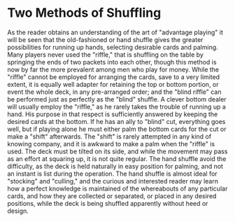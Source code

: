 # Two Methods of Shuffling

As the reader obtains an understanding of the art of "advantage playing" it will be seen that the old-fashioned or hand shuffle gives the greater possibilities for running up hands, selecting desirable cards and palming. Many players never used the "riffle," that is shuffling on the table by springing the ends of two packets into each other, though this method is now by far the more prevalent among men who play for money. While the "riffle" cannot be employed for arranging the cards, save to a very limited extent, it is equally well adapter for retaining the top or bottom portion, or event the whole deck, in any pre-arranged order; and the "blind riffle" can be performed just as perfectly as the "blind" shuffle. A clever bottom dealer will usually employ the "riffle," as he rarely takes the trouble of running up a hand. His purpose in that respect is sufficiently answered by keeping the desired cards at the bottom. If he has an ally to "blind" cut, everything goes well, but if playing alone he must either palm the bottom cards for the cut or make a "shift" afterwards. The "shift" is rarely attempted in any kind of knowing company, and it is awkward to make a palm when the "riffle" is used. The deck must be tilted on its side, and while the movement may pass as an effort at squaring up, it is not quite regular. The hand shuffle avoid the difficulty, as the deck is held naturally in easy position for palming, and not an instant is list during the operation. The hand shuffle is almost ideal for "stocking" and "culling," and the curious and interested reader may learn how a perfect knowledge is maintained of the whereabouts of any particular cards, and how they are collected or separated, or placed in any desired positions, while the deck is being shuffled apparently without heed or design.

